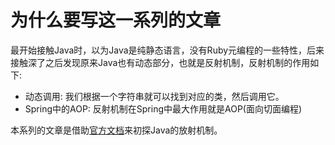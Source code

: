 # 为什么要写这一系列的文章
最开始接触Java时，以为Java是纯静态语言，没有Ruby元编程的一些特性，后来接触深了之后发现原来Java也有动态部分，也就是反射机制，反射机制的作用如下:
- 动态调用: 我们根据一个字符串就可以找到对应的类，然后调用它。
- Spring中的AOP: 反射机制在Spring中最大作用就是AOP(面向切面编程)

本系列的文章是借助[官方文档](https://docs.oracle.com/javase/tutorial/reflect/)来初探Java的放射机制。
